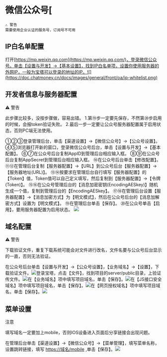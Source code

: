# 微信公众号[

```
⚠️ 警告
需要使用企业认证的服务号，订阅号不可用

```




## IP白名单配置[​](https://doc.chatmoney.cn/cp/front/oa.html#ip%E7%99%BD%E5%90%8D%E5%8D%95%E9%85%8D%E7%BD%AE)

打开[https://mp.weixin.qq.com](https://mp.weixin.qq.com/)，登录微信公众号。单击【设置与开发】->【基本设置】，找到IP白名单项，设置你使用服务器的外网IP，一般为宝塔可以登录的地址的IP。![](https://doc.chatmoney.cn/docs/images/general/front/oa/ip-whitelist.png)

## 开发者信息与服务器配置[​](https://doc.chatmoney.cn/cp/front/oa.html#%E5%BC%80%E5%8F%91%E8%80%85%E4%BF%A1%E6%81%AF%E4%B8%8E%E6%9C%8D%E5%8A%A1%E5%99%A8%E9%85%8D%E7%BD%AE)

⚠️ 警告

此步骤比较多，没按步骤做，容易出错。
1.第⑲步一定要先保存，不然第⑳步启用的时候，会报token验证失败。
2.最后一步一定要让公众号服务器配置属于启用状态，否则PC端无法使用。

①②③登录管理后台，单击【渠道设置】->【微信公众号】->【公众号设置】。
④⑤浏览器打开新的窗口，登录微信公众号后台，单击【设置与开发】->【基本配置】。
⑥⑦在公众号后台复制AppID到管理后台相应输入框。
⑧⑨在公众号后台复制AppSecret到管理后台相应输入框。
⑩在公众号后台单击【修改配置】。
⑪⑫在管理后台复制【服务器配置】->【URL】到公众号后台【服务器配置】->【服务器地址(URL)】。
⑬⑭按要求在管理后台自行填写【服务器配置】的【Token】值，Token值可以自己定义填写，然后复制到【服务器配置】->【令牌(Token)】。
⑮⑯在公众号管理后台的【消息加密密钥(EncodingAESkey)】随机生成一个值，复制到管理后台的【EncodingAESkey】。
⑰⑱在管理后台设置【服务器配置】->【消息加密方式】为【明文模式】，然后在公众号后台的【消息加解密方式】设置为【明文模式】。 ⑲在管理后台单击【保存】。
⑳在公众号单击【启用】，要用服务器配置为启用状态。
![](https://doc.chatmoney.cn/docs/images/general/front/oa/config.png)

## 域名配置[​](https://doc.chatmoney.cn/cp/front/oa.html#%E5%9F%9F%E5%90%8D%E9%85%8D%E7%BD%AE)

⚠️ 警告

下载验证文件，重复下载系统可能会对文件进行改名，文件名要与公众号后台显示的一直，否则无法验证。

在公众号后台单击【设置与开发】->【公众号设置】，【业务域名】->【设置】，下载验证文件。![](https://doc.chatmoney.cn/docs/images/general/front/oa/domain-1.png)登录宝塔，点击【文件】，找到项目的server/public目录，上验证传文件。![](https://doc.chatmoney.cn/docs/images/general/front/oa/domain-2.png)在【业务域名】项中填写项目域名，单击【保存】。![](https://doc.chatmoney.cn/docs/images/general/front/oa/domain-3.png)在【JS接口安全域名】项中填写项目域名，单击【保存】。![](https://doc.chatmoney.cn/docs/images/general/front/oa/domain-4.png)在【网页授权域名】项中填写项目域名，单击【保存】。![](https://doc.chatmoney.cn/docs/images/general/front/oa/domain-5.png)

## 菜单设置[​](https://doc.chatmoney.cn/cp/front/oa.html#%E8%8F%9C%E5%8D%95%E8%AE%BE%E7%BD%AE)

注意

填写域名一定要加上mobile，否则IOS设备进入页面后分享链接会出现问题。

在管理后台单击【渠道设置】->【微信公众号】->【菜单管理】，填写菜单名称，设置跳转链接，填写 [https://域名/mobile](https://xn--eqrt2g/mobile) ,单击【保存】。![](https://doc.chatmoney.cn/docs/images/general/front/oa/menu.png)

